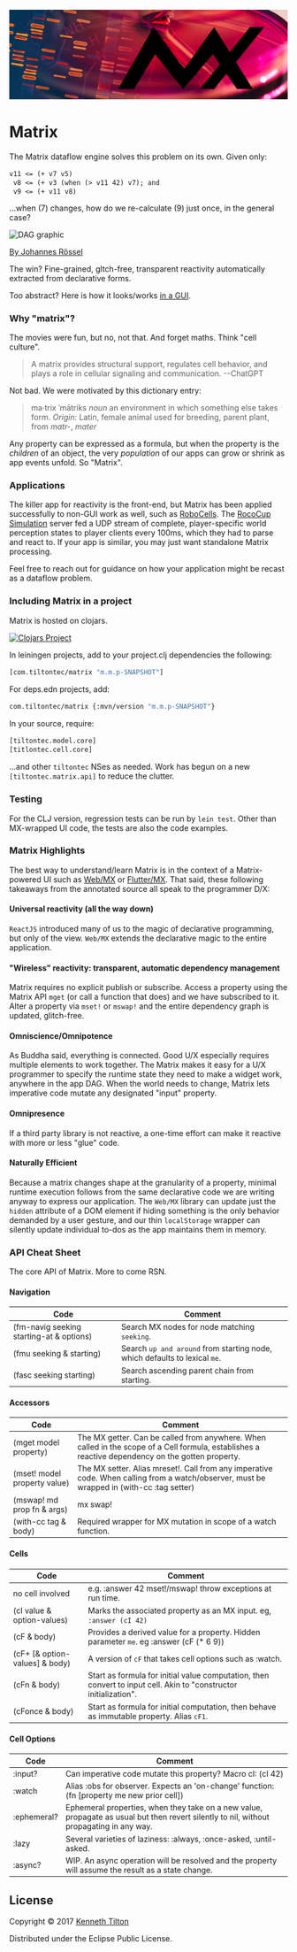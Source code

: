 ![Matrix cell culture](../../images/mx-banner-red.jpg)
# Matrix
The Matrix dataflow engine solves this problem on its own. Given only:
```
v11 <= (+ v7 v5)
 v8 <= (+ v3 (when (> v11 42) v7); and
 v9 <= (+ v11 v8)
```
...when (7) changes, how do we re-calculate (9) just once, in the general case?

![DAG graphic](https://github.com/kennytilton/matrix/blob/main/cljc/matrix/resources/death-pentagram.jpg?raw=true) 

[By Johannes Rössel](https://commons.wikimedia.org/w/index.php?curid=5559952)

The win? Fine-grained, gltch-free, transparent reactivity automatically extracted from declarative forms.

Too abstract? Here is how it looks/works [in a GUI](https://kennytilton.github.io/web-mx-quickstart/#/).

### Why "matrix"?
The movies were fun, but no, not that. And forget maths. Think "cell culture".

> A matrix provides structural support, regulates cell behavior, and plays a role in cellular signaling and communication. --ChatGPT

Not bad. We were motivated by this dictionary entry:

> ma·trix ˈmātriks *noun* an environment in which something else takes form. *Origin:* Latin, female animal used for breeding, parent plant, from *matr-*, *mater*

Any property can be expressed as a formula, but when the property is the _children_ of an object, the very _population_ of our apps can grow or shrink as app events unfold. So "Matrix".

### Applications

The killer app for reactivity is the front-end, but Matrix has been applied successfully to non-GUI work as well, such as [RoboCells](https://sourceforge.net/projects/robocells/). The [RocoCup Simulation](https://www.robocup.org/leagues/23) server fed a UDP stream of complete, player-specific world perception states to player clients every 100ms, which they had to parse and react to. If your app is similar, you may just want standalone Matrix processing.

Feel free to reach out for guidance on how your application might be recast as a dataflow problem.

### Including Matrix in a project
Matrix is hosted on clojars.

[![Clojars Project](https://img.shields.io/clojars/v/com.tiltontec/matrix.svg?include_prereleases)](https://clojars.org/com.tiltontec/matrix)

In leiningen projects, add to your project.clj dependencies the following:
```bash
[com.tiltontec/matrix "m.m.p-SNAPSHOT"]
```

For deps.edn projects, add:
```bash
com.tiltontec/matrix {:mvn/version "m.m.p-SNAPSHOT"}
```

In your source, require:
```bash
[tiltontec.model.core]
[titlontec.cell.core]
```
...and other `tiltontec` NSes as needed. Work has begun on a new `[tiltontec.matrix.api]` to reduce the clutter.

### Testing
For the CLJ version, regression tests can be run by `lein test`. Other than MX-wrapped UI code, the tests are also the code examples.

### Matrix Highlights
The best way to understand/learn Matrix is in the context of a Matrix-powered UI such as [Web/MX](https://github.com/kennytilton/web-mx) or [Flutter/MX](https://github.com/kennytilton/flutter-mx). That said, these following takeaways from the annotated source all speak to the programmer D/X:

#### Universal reactivity (all the way down)
`ReactJS` introduced many of us to the magic of declarative programming, but only of the view. `Web/MX` extends the declarative magic to the entire application. 

#### "Wireless" reactivity: transparent, automatic dependency management
Matrix requires no explicit publish or subscribe. Access a property using the Matrix API `mget` (or call a function that does) and we have subscribed to it. Alter a property via `mset!` or `mswap!` and the entire dependency graph is updated, glitch-free.

#### Omniscience/Omnipotence
As Buddha said, everything is connected. Good U/X especially requires multiple elements to work together. The Matrix makes it easy for a U/X programmer to specify  the runtime state they need to make a widget work, anywhere in the app DAG. When the world needs to change, Matrix lets imperative code mutate any designated "input" property.

#### Omnipresence
If a third party library is not reactive, a one-time effort can make it reactive with more or less "glue" code.

#### Naturally Efficient
Because a matrix changes shape at the granularity of a property, minimal runtime execution follows from the same declarative code we are writing anyway to express our application. The `Web/MX` library can update just the `hidden` attribute of a DOM element if hiding something is the only behavior demanded by a user gesture, and our thin `localStorage` wrapper can silently update individual to-dos as the app maintains them in memory. 

### API Cheat Sheet
The core API of Matrix. More to come RSN.

#### Navigation

| Code | Comment |
| ---- | ------- |
| (fm-navig seeking starting-at & options) |	Search MX nodes for node matching `seeking`. |
(fmu seeking & starting)	| Search `up and around` from starting node, which defaults to lexical `me`.
(fasc seeking starting)	| Search ascending parent chain from starting.

#### Accessors
| Code | Comment |
| ---- | ------- |
(mget model property)	| The MX getter. Can be called from anywhere. When called in the scope of a Cell formula, establishes a reactive dependency on the gotten property.
(mset! model property value)	| The MX setter. Alias mreset!. Call from any imperative code. When calling from a watch/observer, must be wrapped in (with-cc :tag setter)
(mswap! md prop fn & args)|	mx swap!
(with-cc tag & body)	| Required wrapper for MX mutation in scope of a watch function.

#### Cells
| Code | Comment |
| ---- | ------- |
no cell involved | e.g. :answer 42	mset!/mswap! throw exceptions at run time.
(cI value & option-values)	| Marks the associated property as an MX input. eg, `:answer (cI 42)`
(cF & body)	| Provides a derived value for a property. Hidden parameter `me`. eg :answer (cF (* 6 9))
(cF+ [& option-values] & body)	| A version of `cF` that takes cell options such as :watch.
(cFn & body)	| Start as formula for initial value computation, then convert to input cell. Akin to "constructor initialization".
(cFonce & body)	| Start as formula for initial computation, then behave as immutable property. Alias `cF1`.

#### Cell Options
| Code | Comment |
| ---- | ------- |
:input?	| Can imperative code mutate this property? Macro cI: (cI 42)
:watch	| Alias :obs for observer. Expects an 'on-change' function: (fn [property me new prior cell])
:ephemeral?	| Ephemeral properties, when they take on a new value, propagate as usual but then revert silently to nil, without propagating in any way.
:lazy	| Several varieties of laziness: :always, :once-asked, :until-asked.
:async? | WIP. An async operation will be resolved and the property will assume the result as a state change.

## License

Copyright © 2017 [Kenneth Tilton](http://github.com/kennytilton)

Distributed under the Eclipse Public License.
